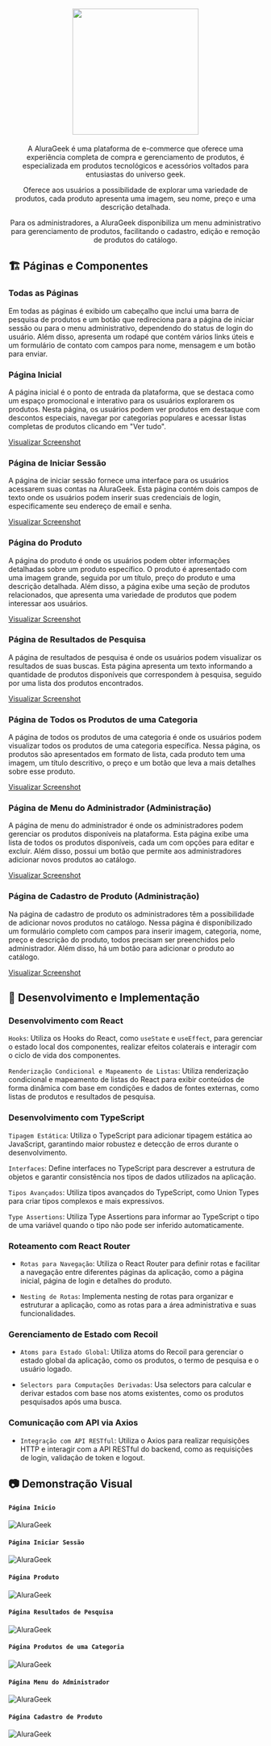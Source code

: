 <h1 align="center" id="descricao"><img width="250px" src="https://github.com/GabrielVeroneze/alura-geek/assets/95183901/51a8f694-4c65-4163-8343-4e9a64a82328"></h1>

<p align="center">A AluraGeek é uma plataforma de e-commerce que oferece uma experiência completa de compra e gerenciamento de produtos, é especializada em produtos tecnológicos e acessórios voltados para entusiastas do universo geek.</p>

<p align="center">Oferece aos usuários a possibilidade de explorar uma variedade de produtos, cada produto apresenta uma imagem, seu nome, preço e uma descrição detalhada.</p>

<p align="center">Para os administradores, a AluraGeek disponibiliza um menu administrativo para gerenciamento de produtos, facilitando o cadastro, edição e remoção de produtos do catálogo.</p>

## :building_construction: Páginas e Componentes

### Todas as Páginas

Em todas as páginas é exibido um cabeçalho que inclui uma barra de pesquisa de produtos e um botão que redireciona para a página de iniciar sessão ou para o menu administrativo, dependendo do status de login do usuário. Além disso, apresenta um rodapé que contém vários links úteis e um formulário de contato com campos para nome, mensagem e um botão para enviar.

### Página Inicial

A página inicial é o ponto de entrada da plataforma, que se destaca como um espaço promocional e interativo para os usuários explorarem os produtos. Nesta página, os usuários podem ver produtos em destaque com descontos especiais, navegar por categorias populares e acessar listas completas de produtos clicando em "Ver tudo".

[Visualizar Screenshot](#página-inicio)

### Página de Iniciar Sessão

A página de iniciar sessão fornece uma interface para os usuários acessarem suas contas na AluraGeek. Esta página contém dois campos de texto onde os usuários podem inserir suas credenciais de login, especificamente seu endereço de email e senha.

[Visualizar Screenshot](#página-iniciar-sessão)

### Página do Produto

A página do produto é onde os usuários podem obter informações detalhadas sobre um produto específico. O produto é apresentado com uma imagem grande, seguida por um título, preço do produto e uma descrição detalhada. Além disso, a página exibe uma seção de produtos relacionados, que apresenta uma variedade de produtos que podem interessar aos usuários.

[Visualizar Screenshot](#página-produto)

### Página de Resultados de Pesquisa

A página de resultados de pesquisa é onde os usuários podem visualizar os resultados de suas buscas. Esta página apresenta um texto informando a quantidade de produtos disponíveis que correspondem à pesquisa, seguido por uma lista dos produtos encontrados.

[Visualizar Screenshot](#página-resultados-de-pesquisa)

### Página de Todos os Produtos de uma Categoria

A página de todos os produtos de uma categoria é onde os usuários podem visualizar todos os produtos de uma categoria específica. Nessa página, os produtos são apresentados em formato de lista, cada produto tem uma imagem, um título descritivo, o preço e um botão que leva a mais detalhes sobre esse produto.

[Visualizar Screenshot](#página-produtos-de-uma-categoria)

### Página de Menu do Administrador (Administração)

A página de menu do administrador é onde os administradores podem gerenciar os produtos disponíveis na plataforma. Esta página exibe uma lista de todos os produtos disponíveis, cada um com opções para editar e excluir. Além disso, possui um botão que permite aos administradores adicionar novos produtos ao catálogo.

[Visualizar Screenshot](#página-menu-do-administrador)

### Página de Cadastro de Produto (Administração)

Na página de cadastro de produto os administradores têm a possibilidade de adicionar novos produtos no catálogo. Nessa página é disponibilizado um formulário completo com campos para inserir imagem, categoria, nome, preço e descrição do produto, todos precisam ser preenchidos pelo administrador. Além disso, há um botão para adicionar o produto ao catálogo.

[Visualizar Screenshot](#página-cadastro-de-produto)

## :toolbox: Desenvolvimento e Implementação

### Desenvolvimento com React



`Hooks`: Utiliza os Hooks do React, como `useState` e `useEffect`, para gerenciar o estado local dos componentes, realizar efeitos colaterais e interagir com o ciclo de vida dos componentes.

`Renderização Condicional e Mapeamento de Listas`: Utiliza renderização condicional e mapeamento de listas do React para exibir conteúdos de forma dinâmica com base em condições e dados de fontes externas, como listas de produtos e resultados de pesquisa.

### Desenvolvimento com TypeScript

`Tipagem Estática`: Utiliza o TypeScript para adicionar tipagem estática ao JavaScript, garantindo maior robustez e detecção de erros durante o desenvolvimento.

`Interfaces`: Define interfaces no TypeScript para descrever a estrutura de objetos e garantir consistência nos tipos de dados utilizados na aplicação.

`Tipos Avançados`: Utiliza tipos avançados do TypeScript, como Union Types para criar tipos complexos e mais expressivos.

`Type Assertions`: Utiliza Type Assertions para informar ao TypeScript o tipo de uma variável quando o tipo não pode ser inferido automaticamente.

### Roteamento com React Router

-   `Rotas para Navegação`: Utiliza o React Router para definir rotas e facilitar a navegação entre diferentes páginas da aplicação, como a página inicial, página de login e detalhes do produto.

-   `Nesting de Rotas`: Implementa nesting de rotas para organizar e estruturar a aplicação, como as rotas para a área administrativa e suas funcionalidades.

### Gerenciamento de Estado com Recoil

-   `Atoms para Estado Global`: Utiliza atoms do Recoil para gerenciar o estado global da aplicação, como os produtos, o termo de pesquisa e o usuário logado.

-   `Selectors para Computações Derivadas`: Usa selectors para calcular e derivar estados com base nos atoms existentes, como os produtos pesquisados após uma busca.

### Comunicação com API via Axios

-   `Integração com API RESTful`: Utiliza o Axios para realizar requisições HTTP e interagir com a API RESTful do backend, como as requisições de login, validação de token e logout.

## :camera: Demonstração Visual

#### `Página Inicio`
![AluraGeek](https://github.com/GabrielVeroneze/alura-geek/assets/95183901/ce576f75-a81c-4356-b646-1297be834811)

#### `Página Iniciar Sessão`
![AluraGeek](https://github.com/GabrielVeroneze/alura-geek/assets/95183901/5d49d340-f2b3-437c-a2bf-871e38b6979b)

#### `Página Produto`
![AluraGeek](https://github.com/GabrielVeroneze/alura-geek/assets/95183901/d96e25ed-1e49-4058-b9bb-0dc0db4605eb)

#### `Página Resultados de Pesquisa`
![AluraGeek](https://github.com/GabrielVeroneze/alura-geek/assets/95183901/827f5686-ab42-45e4-b2e4-a335d53bf6cc)

#### `Página Produtos de uma Categoria`
![AluraGeek](https://github.com/GabrielVeroneze/alura-geek/assets/95183901/ea264911-3eeb-4409-9cba-cb72393c1ccb)

#### `Página Menu do Administrador`
![AluraGeek](https://github.com/GabrielVeroneze/alura-geek/assets/95183901/dc3f4d62-7f93-4d98-bbe6-df07a4fc565e)

#### `Página Cadastro de Produto`
![AluraGeek](https://github.com/GabrielVeroneze/alura-geek/assets/95183901/0d125d80-39c7-4713-bc60-3bd7a88921a0)
